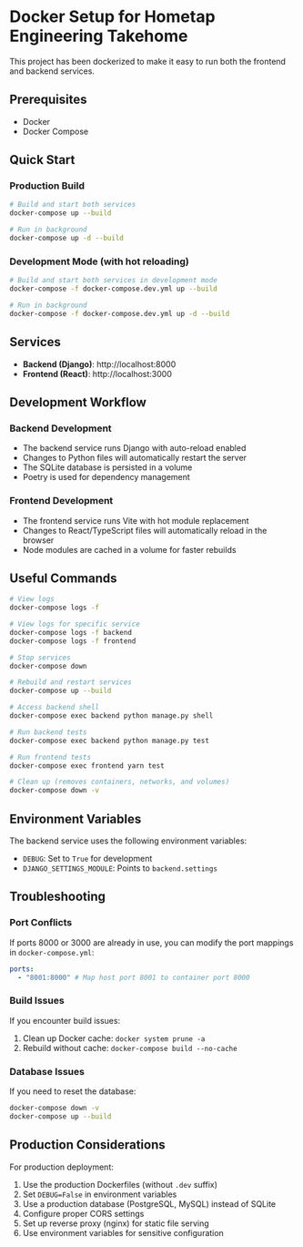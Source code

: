 # Docker Setup for Hometap Engineering Takehome

This project has been dockerized to make it easy to run both the frontend and backend services.

## Prerequisites

- Docker
- Docker Compose

## Quick Start

### Production Build

```bash
# Build and start both services
docker-compose up --build

# Run in background
docker-compose up -d --build
```

### Development Mode (with hot reloading)

```bash
# Build and start both services in development mode
docker-compose -f docker-compose.dev.yml up --build

# Run in background
docker-compose -f docker-compose.dev.yml up -d --build
```

## Services

- **Backend (Django)**: http://localhost:8000
- **Frontend (React)**: http://localhost:3000

## Development Workflow

### Backend Development

- The backend service runs Django with auto-reload enabled
- Changes to Python files will automatically restart the server
- The SQLite database is persisted in a volume
- Poetry is used for dependency management

### Frontend Development

- The frontend service runs Vite with hot module replacement
- Changes to React/TypeScript files will automatically reload in the browser
- Node modules are cached in a volume for faster rebuilds

## Useful Commands

```bash
# View logs
docker-compose logs -f

# View logs for specific service
docker-compose logs -f backend
docker-compose logs -f frontend

# Stop services
docker-compose down

# Rebuild and restart services
docker-compose up --build

# Access backend shell
docker-compose exec backend python manage.py shell

# Run backend tests
docker-compose exec backend python manage.py test

# Run frontend tests
docker-compose exec frontend yarn test

# Clean up (removes containers, networks, and volumes)
docker-compose down -v
```

## Environment Variables

The backend service uses the following environment variables:

- `DEBUG`: Set to `True` for development
- `DJANGO_SETTINGS_MODULE`: Points to `backend.settings`

## Troubleshooting

### Port Conflicts

If ports 8000 or 3000 are already in use, you can modify the port mappings in `docker-compose.yml`:

```yaml
ports:
  - "8001:8000" # Map host port 8001 to container port 8000
```

### Build Issues

If you encounter build issues:

1. Clean up Docker cache: `docker system prune -a`
2. Rebuild without cache: `docker-compose build --no-cache`

### Database Issues

If you need to reset the database:

```bash
docker-compose down -v
docker-compose up --build
```

## Production Considerations

For production deployment:

1. Use the production Dockerfiles (without `.dev` suffix)
2. Set `DEBUG=False` in environment variables
3. Use a production database (PostgreSQL, MySQL) instead of SQLite
4. Configure proper CORS settings
5. Set up reverse proxy (nginx) for static file serving
6. Use environment variables for sensitive configuration
